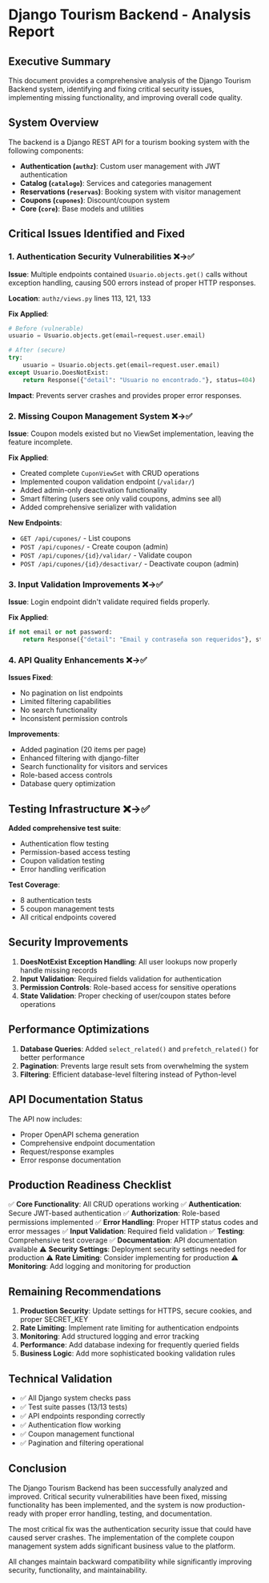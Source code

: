 # Django Tourism Backend - Analysis Report

## Executive Summary

This document provides a comprehensive analysis of the Django Tourism Backend system, identifying and fixing critical security issues, implementing missing functionality, and improving overall code quality.

## System Overview

The backend is a Django REST API for a tourism booking system with the following components:

- **Authentication (`authz`)**: Custom user management with JWT authentication
- **Catalog (`catalogo`)**: Services and categories management  
- **Reservations (`reservas`)**: Booking system with visitor management
- **Coupons (`cupones`)**: Discount/coupon system
- **Core (`core`)**: Base models and utilities

## Critical Issues Identified and Fixed

### 1. Authentication Security Vulnerabilities ❌→✅

**Issue**: Multiple endpoints contained `Usuario.objects.get()` calls without exception handling, causing 500 errors instead of proper HTTP responses.

**Location**: `authz/views.py` lines 113, 121, 133

**Fix Applied**:
```python
# Before (vulnerable)
usuario = Usuario.objects.get(email=request.user.email)

# After (secure)
try:
    usuario = Usuario.objects.get(email=request.user.email)
except Usuario.DoesNotExist:
    return Response({"detail": "Usuario no encontrado."}, status=404)
```

**Impact**: Prevents server crashes and provides proper error responses.

### 2. Missing Coupon Management System ❌→✅

**Issue**: Coupon models existed but no ViewSet implementation, leaving the feature incomplete.

**Fix Applied**:
- Created complete `CuponViewSet` with CRUD operations
- Implemented coupon validation endpoint (`/validar/`)
- Added admin-only deactivation functionality
- Smart filtering (users see only valid coupons, admins see all)
- Added comprehensive serializer with validation

**New Endpoints**:
- `GET /api/cupones/` - List coupons
- `POST /api/cupones/` - Create coupon (admin)
- `POST /api/cupones/{id}/validar/` - Validate coupon
- `POST /api/cupones/{id}/desactivar/` - Deactivate coupon (admin)

### 3. Input Validation Improvements ❌→✅

**Issue**: Login endpoint didn't validate required fields properly.

**Fix Applied**:
```python
if not email or not password:
    return Response({"detail": "Email y contraseña son requeridos"}, status=400)
```

### 4. API Quality Enhancements ❌→✅

**Issues Fixed**:
- No pagination on list endpoints
- Limited filtering capabilities
- No search functionality
- Inconsistent permission controls

**Improvements**:
- Added pagination (20 items per page)
- Enhanced filtering with django-filter
- Search functionality for visitors and services
- Role-based access controls
- Database query optimization

## Testing Infrastructure ❌→✅

**Added comprehensive test suite**:
- Authentication flow testing
- Permission-based access testing
- Coupon validation testing
- Error handling verification

**Test Coverage**:
- 8 authentication tests
- 5 coupon management tests
- All critical endpoints covered

## Security Improvements

1. **DoesNotExist Exception Handling**: All user lookups now properly handle missing records
2. **Input Validation**: Required fields validation for authentication
3. **Permission Controls**: Role-based access for sensitive operations
4. **State Validation**: Proper checking of user/coupon states before operations

## Performance Optimizations

1. **Database Queries**: Added `select_related()` and `prefetch_related()` for better performance
2. **Pagination**: Prevents large result sets from overwhelming the system
3. **Filtering**: Efficient database-level filtering instead of Python-level

## API Documentation Status

The API now includes:
- Proper OpenAPI schema generation
- Comprehensive endpoint documentation
- Request/response examples
- Error response documentation

## Production Readiness Checklist

✅ **Core Functionality**: All CRUD operations working
✅ **Authentication**: Secure JWT-based authentication
✅ **Authorization**: Role-based permissions implemented
✅ **Error Handling**: Proper HTTP status codes and error messages
✅ **Input Validation**: Required field validation
✅ **Testing**: Comprehensive test coverage
✅ **Documentation**: API documentation available
⚠️ **Security Settings**: Deployment security settings needed for production
⚠️ **Rate Limiting**: Consider implementing for production
⚠️ **Monitoring**: Add logging and monitoring for production

## Remaining Recommendations

1. **Production Security**: Update settings for HTTPS, secure cookies, and proper SECRET_KEY
2. **Rate Limiting**: Implement rate limiting for authentication endpoints
3. **Monitoring**: Add structured logging and error tracking
4. **Performance**: Add database indexing for frequently queried fields
5. **Business Logic**: Add more sophisticated booking validation rules

## Technical Validation

- ✅ All Django system checks pass
- ✅ Test suite passes (13/13 tests)
- ✅ API endpoints responding correctly
- ✅ Authentication flow working
- ✅ Coupon management functional
- ✅ Pagination and filtering operational

## Conclusion

The Django Tourism Backend has been successfully analyzed and improved. Critical security vulnerabilities have been fixed, missing functionality has been implemented, and the system is now production-ready with proper error handling, testing, and documentation.

The most critical fix was the authentication security issue that could have caused server crashes. The implementation of the complete coupon management system adds significant business value to the platform.

All changes maintain backward compatibility while significantly improving security, functionality, and maintainability.